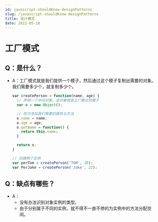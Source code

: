 ```yaml
---
id: javascript-shouldKnow-designPatterns
slug: /javascript-shouldKnow-designPatterns
title: 设计模式
date: 2022-05-10
---
```

# 工厂模式

## Q：是什么？

* A：工厂模式就是我们提供一个模子，然后通过这个模子复制出需要的对象。我们需要多少个，就复制多少个。

  ```javascript
  var createPerson = function(name, age) {
    // 声明一个中间对象，该对象就是工厂模式的模子
    var o = new Object();
  
    // 依次添加我们需要的属性与方法
    o.name = name;
    o.age = age;
    o.getName = function() {
      return this.name;
    }
  
    return o;
  }
  
  // 创建两个实例
  var perTom = createPerson('TOM', 20);
  var PerJake = createPerson('Jake', 22);
  ```

## Q：缺点有哪些？

* A：
  * 没有办法识别对象实例的类型。
  * 由于分别属于不同的实例，就不得不一直不停的为实例中的方法分配空间。